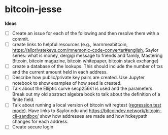 # bitcoin-jesse

**Ideas**
- [ ] Create an issue for each of the following and then resolve them with a commit.
- [ ] create links to helpful resources (e.g., learnmeabitcoin, https://allprivatekeys.com/mnemonic-code-converter#english, Saylor series: what is money, dergigi message to friends and family, Mastering Bitcoin, bitcoin magazine, bitcoin whitepaper, bitcoin stack exchange)
- [ ] create a database of the lookups. This should include the number of txs and the current amount held in each address. 
- [ ] Describe how public/private key pairs are created. Use Jupyter notebook to show examples of how seed is created.
- [ ] Talk about the Elliptic curve secp256k1 is used and the parameters. Break out my old abstract algebra book to talk about the definition of a finite field.
- [ ] Talk about running a local version of bitcoin wit regtest ([regression test mode](https://bitcoin.stackexchange.com/questions/109653/why-is-regtest-called-regtest)). Have links to Saylor.edu and https://bitcoindev.network/bitcoin-cli-sandbox/  show how addresses are made and how hdkeypath changes for each address. 
- [ ] Create secure login
